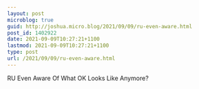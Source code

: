 ```yaml
---
layout: post
microblog: true
guid: http://joshua.micro.blog/2021/09/09/ru-even-aware.html
post_id: 1402922
date: 2021-09-09T10:27:21+1100
lastmod: 2021-09-09T10:27:21+1100
type: post
url: /2021/09/09/ru-even-aware.html
---
```

RU Even Aware Of What OK Looks Like Anymore?
